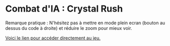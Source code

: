 # Combat d'IA : Crystal Rush

Remarque pratique : N'hésitez pas à mettre en mode plein ecran (bouton au dessus du code à droite) et réduire le zoom pour mieux voir.

[Voici le lien pour accéder directement au jeu.](https://www.codingame.com/multiplayer/bot-programming/crystal-rush)
